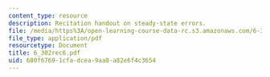 ```yaml
---
content_type: resource
description: Recitation handout on steady-state errors.
file: /media/https%3A/open-learning-course-data-rc.s3.amazonaws.com/6-302-feedback-systems-spring-2007/680f67691cfadcea9aa8a82e6f4c3654_6_302rec6.pdf
file_type: application/pdf
resourcetype: Document
title: 6_302rec6.pdf
uid: 680f6769-1cfa-dcea-9aa8-a82e6f4c3654
---
```

